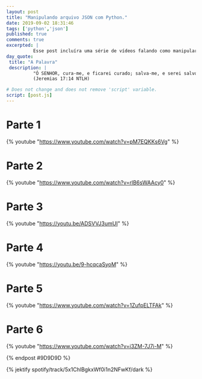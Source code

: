 ```yaml
---
layout: post
title: "Manipulando arquivo JSON com Python."
date: 2019-09-02 18:31:46
tags: ['python','json']
published: true
comments: true
excerpted: |
          Esse post incluíra uma série de vídeos falando como manipular arquivo JSON com Python.
day_quote:
 title: "A Palavra"
 description: |
          "Ó SENHOR, cura-me, e ficarei curado; salva-me, e serei salvo, pois eu canto louvores a ti." <br>
          (Jeremias 17:14 NTLH)

# Does not change and does not remove 'script' variable.
script: [post.js]
---
```


<!-- Write from here your post !!! -->

# Parte 1

{% youtube "https://www.youtube.com/watch?v=pM7EQKKs6Vg" %}

# Parte 2

{% youtube "https://www.youtube.com/watch?v=rlB6sWAAcy0" %}

# Parte 3

{% youtube "https://youtu.be/ADSVVJ3umUI" %}

# Parte 4

{% youtube "https://youtu.be/9-hcqcaSyoM" %}

# Parte 5

{% youtube "https://www.youtube.com/watch?v=1ZufpELTFAk" %}

# Parte 6

{% youtube "https://www.youtube.com/watch?v=i3ZM-7J7i-M" %}

{% endpost #9D9D9D %}

{% jektify spotify/track/5x1ChlBgkxWf0i1n2NFwKf/dark %}
